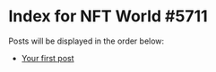 # Index for NFT World #5711
Posts will be displayed in the order below:

- [Your first post](./001-first.md)

